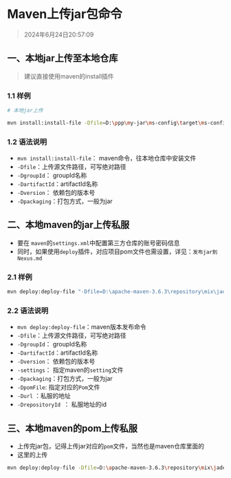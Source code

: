 # Maven上传jar包命令

> 2024年6月24日20:57:09

## 一、本地jar上传至本地仓库

> 建议直接使用maven的install插件

### 1.1 样例

```bash
# 本地jar上传

mvn install:install-file -Dfile=D:\ppp\my-jar\ms-config\target\ms-config-1.0.0-SNAPSHOT.jar "-DgroupId=mix.jade" "-DartifactId=my-jar" "-Dversion=1.0.0-SNAPSHOT" "-Dpackaging=jar"
```

### 1.2 语法说明

* `mvn install:install-file`： maven命令，往本地仓库中安装文件
* `-Dfile`：上传源文件路径，可写绝对路径
* `-DgroupId`： groupId名称
* `-DartifactId`：artifactId名称
* `-Dversion`： 依赖包的版本号
* `-Dpackaging`：打包方式，一般为jar

## 二、本地maven的jar上传私服

* 要在 `maven`的`settings.xml`中配置第三方仓库的账号密码信息
* 同时，如果使用`deploy`插件，对应项目pom文件也需设置，详见：`发布jar到Nexus.md`

### 2.1 样例

```bash
mvn deploy:deploy-file "-Dfile=D:\apache-maven-3.6.3\repository\mix\jade\my-jar\1.0.0-SNAPSHOT\my-jar-1.0.0-SNAPSHOT.jar" -DrepositoryId=snapshots -Durl=http://xxxx.com/repository/maven-snapshot -DpomFile=D:\apache-maven-3.6.3\repository\mix\jade\my-jar\1.0.0-SNAPSHOT\my-jar-1.0.0-SNAPSHOT.pom -Dpackaging=jar --settings D:\apache-maven-3.6.3\conf\settings.xml
```

### 2.2 语法说明

* `mvn deploy:deploy-file`：maven版本发布命令
* `-Dfile`：上传源文件路径，可写绝对路径
* `-DgroupId`： groupId名称
* `-DartifactId`：artifactId名称
* `-Dversion`： 依赖包的版本号
* `-settings`： 指定maven的`setting`文件
* `-Dpackaging`：打包方式，一般为jar
* `-DpomFile`: 指定对应的`Pom`文件
* `-Durl` ：私服的地址
* `-DrepositoryId `： 私服地址的id

## 三、本地maven的pom上传私服

* 上传完jar包，记得上传jar对应的`pom`文件，当然也是maven仓库里面的
* 这里的上传

```bash
mvn deploy:deploy-file -Dfile=D:\apache-maven-3.6.3\repository\mix\jade\my-jar\1.0.0-SNAPSHOT\my-jar-1.0.0-SNAPSHOT.pom -DrepositoryId=snapshots -Durl=http://xxxx.com/repository/maven-snapshot -DpomFile=-Dfile=D:\apache-maven-3.6.3\repository\mix\jade\my-jar\1.0.0-SNAPSHOT\my-jar-1.0.0-SNAPSHOT.pom -Dpackaging=pom --settings D:\apache-maven-3.6.3\conf\settings.xml
```

